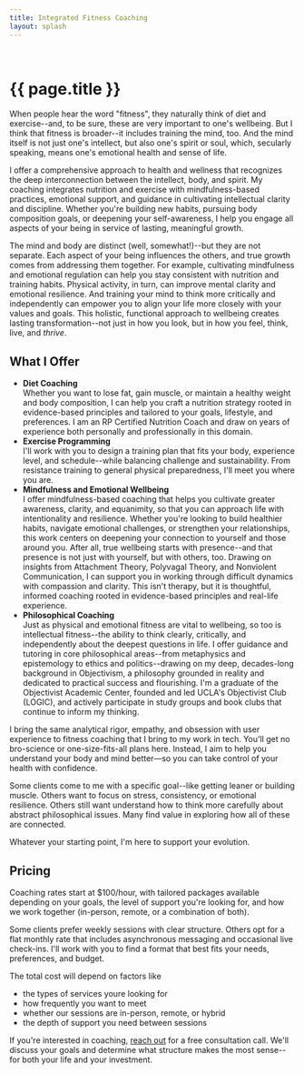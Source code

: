 ```yaml
---
title: Integrated Fitness Coaching
layout: splash
---
```


<br />

# {{ page.title }}

When people hear the word "fitness", they naturally think of diet and exercise--and, to be sure, these are very important to one's wellbeing. But I think that fitness is broader--it includes training the mind, too. And the mind itself is not just one's intellect, but also one's spirit or soul, which, secularly speaking, means one's emotional health and sense of life.

I offer a comprehensive approach to health and wellness that recognizes the deep interconnection between the intellect, body, and spirit. My coaching integrates nutrition and exercise with mindfulness-based practices, emotional support, and guidance in cultivating intellectual clarity and discipline. Whether you're building new habits, pursuing body composition goals, or deepening your self-awareness, I help you engage all aspects of your being in service of lasting, meaningful growth.

The mind and body are distinct (well, somewhat!)--but they are not separate. Each aspect of your being influences the others, and true growth comes from addressing them together. For example, cultivating mindfulness and emotional regulation can help you stay consistent with nutrition and training habits. Physical activity, in turn, can improve mental clarity and emotional resilience. And training your mind to think more critically and independently can empower you to align your life more closely with your values and goals. This holistic, functional approach to wellbeing creates lasting transformation--not just in how you look, but in how you feel, think, live, and _thrive_.

## What I Offer

* **Diet Coaching**<br />Whether you want to lose fat, gain muscle, or maintain a healthy weight and body composition, I can help you craft a nutrition strategy rooted in evidence-based principles and tailored to your goals, lifestyle, and preferences. I am an RP Certified Nutrition Coach and draw on years of experience both personally and professionally in this domain.
* **Exercise Programming**<br />I'll work with you to design a training plan that fits your body, experience level, and schedule--while balancing challenge and sustainability. From resistance training to general physical preparedness, I'll meet you where you are.
* **Mindfulness and Emotional Wellbeing**<br />I offer mindfulness-based coaching that helps you cultivate greater awareness, clarity, and equanimity, so that you can approach life with intentionality and resilience. Whether you're looking to build healthier habits, navigate emotional challenges, or strengthen your relationships, this work centers on deepening your connection to yourself and those around you. After all, true wellbeing starts with presence--and that presence is not just with yourself, but with others, too. Drawing on insights from Attachment Theory, Polyvagal Theory, and Nonviolent Communication, I can support you in working through difficult dynamics with compassion and clarity. This isn't therapy, but it is thoughtful, informed coaching rooted in evidence-based principles and real-life experience.
* **Philosophical Coaching**<br />Just as physical and emotional fitness are vital to wellbeing, so too is intellectual fitness--the ability to think clearly, critically, and independently about the deepest questions in life. I offer guidance and tutoring in core philosophical areas--from metaphysics and epistemology to ethics and politics--drawing on my deep, decades-long background in Objectivism, a philosophy grounded in reality and dedicated to practical success and flourishing. I'm a graduate of the Objectivist Academic Center, founded and led UCLA's Objectivist Club (LOGIC), and actively participate in study groups and book clubs that continue to inform my thinking.

I bring the same analytical rigor, empathy, and obsession with user experience to fitness coaching that I bring to my work in tech. You'll get no bro-science or one-size-fits-all plans here. Instead, I aim to help you understand your body and mind better—so you can take control of your health with confidence.

Some clients come to me with a specific goal--like getting leaner or building muscle. Others want to focus on stress, consistency, or emotional resilience. Others still want understand how to think more carefully about abstract philosophical issues. Many find value in exploring how all of these are connected.

Whatever your starting point, I'm here to support your evolution.

## Pricing

Coaching rates start at $100/hour, with tailored packages available depending on your goals, the level of support you're looking for, and how we work together (in-person, remote, or a combination of both).

Some clients prefer weekly sessions with clear structure. Others opt for a flat monthly rate that includes asynchronous messaging and occasional live check-ins. I'll work with you to find a format that best fits your needs, preferences, and budget.

The total cost will depend on factors like
* the types of services youre looking for
* how frequently you want to meet
* whether our sessions are in-person, remote, or hybrid
* the depth of support you need between sessions

If you're interested in coaching, [reach out](/contact/) for a free consultation call. We'll discuss your goals and determine what structure makes the most sense--for both your life and your investment.


